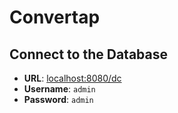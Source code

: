 # Convertap

## Connect to the Database
- **URL**: [localhost:8080/dc](http://localhost:8080/dc)
- **Username**: `admin`
- **Password**: `admin`
